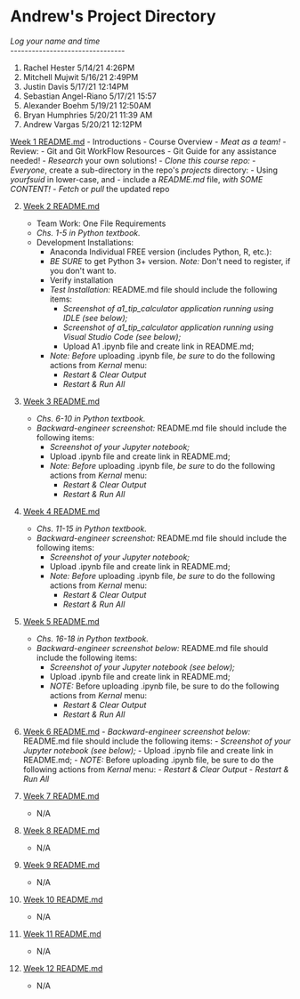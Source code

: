 # Andrew's Project Directory

*Log your name and time*
<br>--------------------------------</br>
1. Rachel Hester		5/14/21		4:26PM<br>
2. Mitchell Mujwit     		5/16/21 	2:49PM<br>
3. Justin Davis        		5/17/21   	12:14PM<br>
4. Sebastian Angel-Riano 	5/17/21    	15:57<br>
5. Alexander Boehm 		5/19/21 	12:50AM<br>
6. Bryan Humphries		5/20/21		11:39 AM<br>
7. Andrew Vargas      5/20/21   12:12PM<br>

 [Week 1 README.md](Week1/README.md "My Week 1 README.md file")
    - Introductions
    - Course Overview
    - *Meat as a team!*
    - Review:
        - Git and Git WorkFlow Resources
        - Git Guide for any assistance needed!
        - *Research* your own solutions!
    - *Clone this course repo:*
    - *Everyone*, create a sub-directory in the repo's *projects* directory:
        - Using *yourfsuid* in lower-case, and
        - include a *README.md* file, *with SOME CONTENT!*
    - *Fetch* or *pull* the updated repo

2. [Week 2 README.md](Week2/README.md "My Week 2 README.md file")
    - Team Work: One File Requirements
    - *Chs. 1-5 in Python textbook.*
    - Development Installations:
        - Anaconda Individual FREE version (includes Python, R, etc.):
        - *BE SURE* to get Python 3+ version. *Note:* Don't need to register, if you don't want to.
        - Verify installation
        - *Test Installation:* README.md file should include the following items:
            - *Screenshot of a1_tip_calculator application running using IDLE (see below);*
            - *Screenshot of a1_tip_calculator application running using Visual Studio Code (see below);*
            -  Upload A1 .ipynb file and create link in README.md;  
        - *Note:* *Before* uploading .ipynb file, *be sure* to do the following actions from *Kernal* menu:  
            -  *Restart & Clear Output*
            -  *Restart & Run All*

3. [Week 3 README.md](Week3/README.md "My Week 3 README.md file")
    - *Chs. 6-10 in Python textbook.*
    - *Backward-engineer screenshot:* README.md file should include the following items:
        - *Screenshot of your Jupyter notebook;*
        - Upload .ipynb file and create link in README.md;  
        - *Note:* *Before* uploading .ipynb file, *be sure* to do the following actions from *Kernal* menu:  
            -  *Restart & Clear Output*
            -  *Restart & Run All*

4. [Week 4 README.md](Week4/README.md "My Week 4 README.md file")
    - *Chs. 11-15 in Python textbook.*
    - *Backward-engineer screenshot:* README.md file should include the following items:
        - *Screenshot of your Jupyter notebook;*
        - Upload .ipynb file and create link in README.md;  
        - *Note:* *Before* uploading .ipynb file, *be sure* to do the following actions from *Kernal* menu:  
            -  *Restart & Clear Output*
            -  *Restart & Run All*

5. [Week 5 README.md](Week5/README.md "My Week 5 README.md file")
    - *Chs. 16-18 in Python textbook.*
    - *Backward-engineer screenshot below:* README.md file should include the following items:
        - *Screenshot of your Jupyter notebook (see below);*
        - Upload .ipynb file and create link in README.md;
        - *NOTE:* Before uploading .ipynb file, be sure to do the following actions from *Kernal* menu:
            -  *Restart & Clear Output*
            -  *Restart & Run All*

6. [Week 6 README.md](Week6/README.md "My Week 6 README.md file")
       - *Backward-engineer screenshot below:* README.md file should include the following items:
        - *Screenshot of your Jupyter notebook (see below);*
        - Upload .ipynb file and create link in README.md;
        - *NOTE:* Before uploading .ipynb file, be sure to do the following actions from *Kernal* menu:
            -  *Restart & Clear Output*
            -  *Restart & Run All*


7. [Week 7 README.md](Week7/README.md "My Week 7 README.md file")
    - N/A

8. [Week 8 README.md](Week8/README.md "My Week 8 README.md file")
    - N/A

9. [Week 9 README.md](Week9/README.md "My Week 9 README.md file")
    - N/A

10. [Week 10 README.md](Week10/README.md "My Week 10 README.md file")
    - N/A

11. [Week 11 README.md](Week11/README.md "My Week 11 README.md file")
    - N/A

12. [Week 12 README.md](Week12/README.md "My Week 12 README.md file")
    - N/A